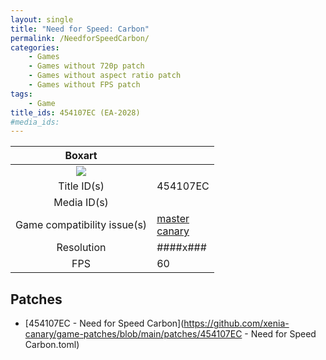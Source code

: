 ```yaml
---
layout: single
title: "Need for Speed: Carbon"
permalink: /NeedforSpeedCarbon/
categories:
    - Games
    - Games without 720p patch
    - Games without aspect ratio patch
    - Games without FPS patch
tags:
    - Game
title_ids: 454107EC (EA-2028)
#media_ids:
---
```


| Boxart                      |                                                                            |
| :----:                      | :-                                                                         |
| ![](https://download-ssl.xbox.com/content/images/66acd000-77fe-1000-9115-d802454107ec/1033/boxartlg.jpg) |
| Title ID(s)                 | 454107EC                                                                   |
| Media ID(s)                 |                                                                    |
| Game compatibility issue(s) | [master](https://github.com/xenia-project/game-compatibility/issues/)<br>[canary](https://github.com/xenia-canary/game-compatibility/issues/) |
| Resolution                  | ####x###                                                                   |
| FPS                         | 60                                                                         |

## Patches
* [454107EC - Need for Speed Carbon](https://github.com/xenia-canary/game-patches/blob/main/patches/454107EC - Need for Speed Carbon.toml)

<!--This page was generated by a script. You can remove this comment once the page is verified to be free of mistakes.-->
